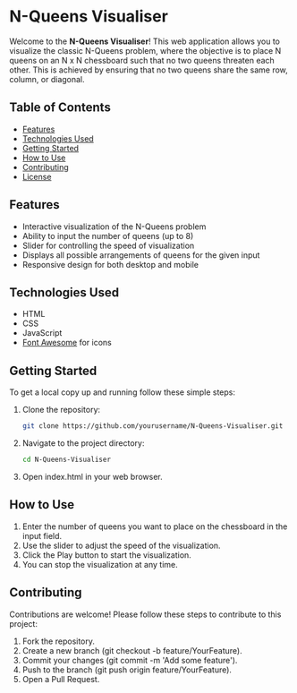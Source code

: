 # N-Queens Visualiser

Welcome to the **N-Queens Visualiser**! This web application allows you to visualize the classic N-Queens problem, where the objective is to place N queens on an N x N chessboard such that no two queens threaten each other. This is achieved by ensuring that no two queens share the same row, column, or diagonal.

## Table of Contents

- [Features](#features)
- [Technologies Used](#technologies-used)
- [Getting Started](#getting-started)
- [How to Use](#how-to-use)
- [Contributing](#contributing)
- [License](#license)

## Features

- Interactive visualization of the N-Queens problem
- Ability to input the number of queens (up to 8)
- Slider for controlling the speed of visualization
- Displays all possible arrangements of queens for the given input
- Responsive design for both desktop and mobile

## Technologies Used

- HTML
- CSS
- JavaScript
- [Font Awesome](https://fontawesome.com/) for icons

## Getting Started

To get a local copy up and running follow these simple steps:

1. Clone the repository:

   ```bash
   git clone https://github.com/yourusername/N-Queens-Visualiser.git
   ```
2. Navigate to the project directory:
   ```bash
   cd N-Queens-Visualiser
   ```
3. Open index.html in your web browser.

## How to Use
1. Enter the number of queens you want to place on the chessboard in the input field.
2. Use the slider to adjust the speed of the visualization.
3. Click the Play button to start the visualization.
4. You can stop the visualization at any time.


## Contributing
Contributions are welcome! Please follow these steps to contribute to this project:

1. Fork the repository.
2. Create a new branch (git checkout -b feature/YourFeature).
3. Commit your changes (git commit -m 'Add some feature').
4. Push to the branch (git push origin feature/YourFeature).
5. Open a Pull Request.
